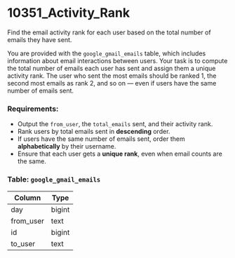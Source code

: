 # 10351_Activity_Rank

Find the email activity rank for each user based on the total number of emails they have sent.

You are provided with the `google_gmail_emails` table, which includes information about email interactions between users. Your task is to compute the total number of emails each user has sent and assign them a unique activity rank. The user who sent the most emails should be ranked 1, the second most emails as rank 2, and so on — even if users have the same number of emails sent.

### Requirements:
- Output the `from_user`, the `total_emails` sent, and their activity rank.
- Rank users by total emails sent in **descending** order.
- If users have the same number of emails sent, order them **alphabetically** by their username.
- Ensure that each user gets a **unique rank**, even when email counts are the same.

### Table: `google_gmail_emails`

| Column     | Type   |
|------------|--------|
| day        | bigint |
| from_user  | text   |
| id         | bigint |
| to_user    | text   |
